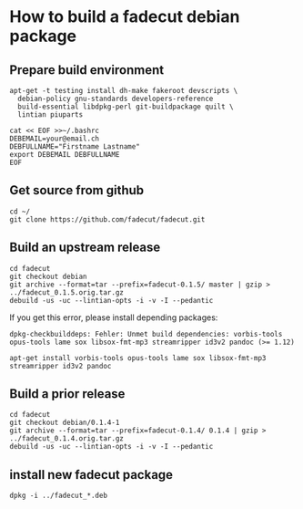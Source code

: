 # How to build a fadecut debian package

## Prepare build environment

	apt-get -t testing install dh-make fakeroot devscripts \
	  debian-policy gnu-standards developers-reference
	  build-essential libdpkg-perl git-buildpackage quilt \
	  lintian piuparts

	cat << EOF >>~/.bashrc
	DEBEMAIL=your@email.ch
	DEBFULLNAME="Firstname Lastname"
	export DEBEMAIL DEBFULLNAME
	EOF

## Get source from github

	cd ~/
	git clone https://github.com/fadecut/fadecut.git

## Build an upstream release

	cd fadecut
	git checkout debian
	git archive --format=tar --prefix=fadecut-0.1.5/ master | gzip > ../fadecut_0.1.5.orig.tar.gz
	debuild -us -uc --lintian-opts -i -v -I --pedantic

If you get this error, please install depending packages:

	dpkg-checkbuilddeps: Fehler: Unmet build dependencies: vorbis-tools opus-tools lame sox libsox-fmt-mp3 streamripper id3v2 pandoc (>= 1.12)

	apt-get install vorbis-tools opus-tools lame sox libsox-fmt-mp3 streamripper id3v2 pandoc

## Build a prior release

	cd fadecut
	git checkout debian/0.1.4-1
	git archive --format=tar --prefix=fadecut-0.1.4/ 0.1.4 | gzip > ../fadecut_0.1.4.orig.tar.gz
	debuild -us -uc --lintian-opts -i -v -I --pedantic

## install new fadecut package

	dpkg -i ../fadecut_*.deb
